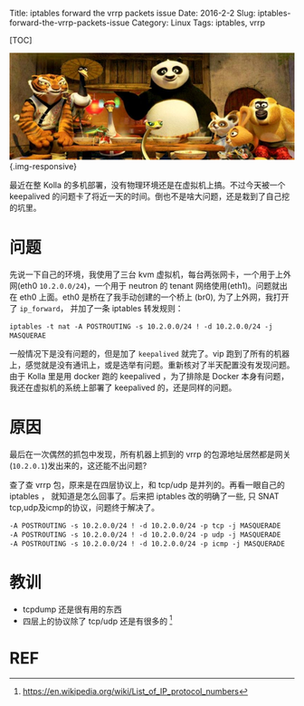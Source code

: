 Title: iptables forward the vrrp packets issue
Date: 2016-2-2
Slug: iptables-forward-the-vrrp-packets-issue
Category: Linux
Tags: iptables, vrrp

[TOC]

![功夫熊猫](images/kungfupanda.jpg){.img-responsive}

最近在整 Kolla 的多机部署，没有物理环境还是在虚拟机上搞。不过今天被一个 keepalived 的问题卡了将近一天的时间。倒也不是啥大问题，还是栽到了自己挖的坑里。

# 问题

先说一下自己的环境，我使用了三台 kvm 虚拟机，每台两张网卡，一个用于上外网(eth0 `10.2.0.0/24`)，一个用于 neutron 的 tenant 网络使用(eth1)。问题就出在 eth0 上面。eth0 是桥在了我手动创建的一个桥上 (br0), 为了上外网，我打开了 `ip_forward`， 并加了一条 iptables 转发规则：

```
iptables -t nat -A POSTROUTING -s 10.2.0.0/24 ! -d 10.2.0.0/24 -j MASQUERAE
```

一般情况下是没有问题的，但是加了 `keepalived` 就完了。vip 跑到了所有的机器上，感觉就是没有通讯上，或是选举有问题。重新核对了半天配置没有发现问题。由于 Kolla 里是用 docker 跑的 keepalived ，为了排除是 Docker 本身有问题，我还在虚拟机的系统上部署了 keepalived 的，还是同样的问题。

# 原因

最后在一次偶然的抓包中发现，所有机器上抓到的 vrrp 的包源地址居然都是网关(`10.2.0.1`)发出来的，这还能不出问题? 

查了查 vrrp 包，原来是在四层协议上，和 tcp/udp 是并列的。再看一眼自己的 iptables ， 就知道是怎么回事了。后来把 iptables 改的明确了一些, 只 SNAT tcp,udp及icmp的协议，问题终于解决了。

```
-A POSTROUTING -s 10.2.0.0/24 ! -d 10.2.0.0/24 -p tcp -j MASQUERADE
-A POSTROUTING -s 10.2.0.0/24 ! -d 10.2.0.0/24 -p udp -j MASQUERADE
-A POSTROUTING -s 10.2.0.0/24 ! -d 10.2.0.0/24 -p icmp -j MASQUERADE
```

# 教训

* tcpdump 还是很有用的东西
* 四层上的协议除了 tcp/udp 还是有很多的 [^1]

# REF

[^1]: https://en.wikipedia.org/wiki/List_of_IP_protocol_numbers
